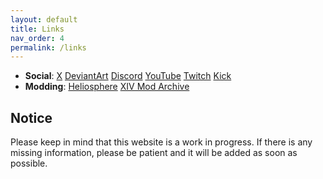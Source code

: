 ```yaml
---
layout: default
title: Links
nav_order: 4
permalink: /links
---
```


- **Social**: [X][X] [DeviantArt][DeviantArt] [Discord][Discord] [YouTube][YouTube] [Twitch][Twitch] [Kick][Kick]
- **Modding**: [Heliosphere][Heliosphere] [XIV Mod Archive][XIVModArchive]


## Notice
Please keep in mind that this website is a work in progress. If there is any missing information, please be patient and it will be added as soon as possible.

[X]: https://x.com/og_nimbi
[DeviantArt]: https://www.deviantart.com/og-nimbi
[Discord]: https://discord.gg/Kpt8GeNqgS
[YouTube]: https://www.youtube.com/@og_nimbi
[Twitch]: https://twitch.tv/og-nimbi
[Kick]: https://kick.com/og-nimbi
[Heliosphere]: https://heliosphere.app/user/yecka11pxs44h2s93ech3y250c
[XIVModArchive]: https://www.xivmodarchive.com/user/63744
